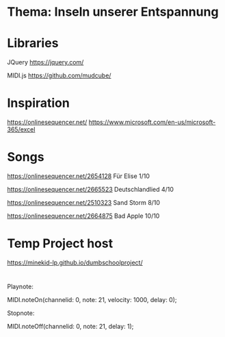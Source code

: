 # Thema: Inseln unserer Entspannung

# Libraries

JQuery https://jquery.com/

MIDI.js https://github.com/mudcube/

# Inspiration

https://onlinesequencer.net/
https://www.microsoft.com/en-us/microsoft-365/excel

# Songs

https://onlinesequencer.net/2654128 Für Elise 1/10

https://onlinesequencer.net/2665523 Deutschlandlied 4/10

https://onlinesequencer.net/2510323 Sand Storm 8/10

https://onlinesequencer.net/2664875 Bad Apple 10/10

# Temp Project host

https://minekid-lp.github.io/dumbschoolproject/

#

Playnote:

MIDI.noteOn(channelid: 0, note: 21, velocity: 1000, delay: 0);

Stopnote:

MIDI.noteOff(channelid: 0, note: 21, delay: 1);
